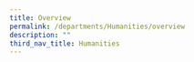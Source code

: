 ```yaml
---
title: Overview
permalink: /departments/Humanities/overview
description: ""
third_nav_title: Humanities
---
```

